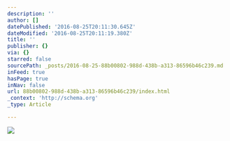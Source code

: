```yaml
---
description: ''
author: []
datePublished: '2016-08-25T20:11:30.645Z'
dateModified: '2016-08-25T20:11:19.380Z'
title: ''
publisher: {}
via: {}
starred: false
sourcePath: _posts/2016-08-25-88b00802-988d-438b-a313-86596b46c239.md
inFeed: true
hasPage: true
inNav: false
url: 88b00802-988d-438b-a313-86596b46c239/index.html
_context: 'http://schema.org'
_type: Article

---
```

![](https://the-grid-user-content.s3-us-west-2.amazonaws.com/49689d83-fb19-403f-8bb4-cd080246a289.jpg)
